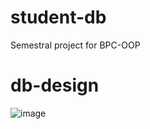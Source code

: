 # student-db
Semestral project for BPC-OOP
# db-design
![image](https://user-images.githubusercontent.com/74502461/156891825-a0950382-109e-4cd3-a45f-e1bcbe0f3ecf.png)
